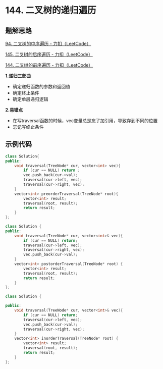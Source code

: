 # 144. 二叉树的递归遍历

## 题解思路

[94. 二叉树的中序遍历 - 力扣（LeetCode）](https://leetcode.cn/problems/binary-tree-inorder-traversal/)

[145. 二叉树的后序遍历 - 力扣（LeetCode）](https://leetcode.cn/problems/binary-tree-postorder-traversal/)

[144. 二叉树的前序遍历 - 力扣（LeetCode）](https://leetcode.cn/problems/binary-tree-preorder-traversal/)

**1.递归三部曲**

- 确定递归函数的参数和返回值
- 确定终止条件
- 确定单层递归逻辑

**2.易错点**

- 在写traversal函数的时候，vec变量总是忘了加引用，导致存到不同的位置
- 忘记写终止条件

## 示例代码

```C++
class Solution{
public:
    void traversal(TreeNode* cur, vector<int> vec){
        if (cur == NULL) return ;
        vec.push_back(cur->val);
        traversal(cur->left, vec);
        traversal(cur->right, vec);
    }
    vector<int> preorderTraversal(TreeNode* root){
        vector<int> result;
        traversal(root, result);
        return result;
    }
};
```

```C++
class Solution {
public:
    void traversal(TreeNode* cur, vector<int>& vec){
        if (cur == NULL) return;
        traversal(cur->left, vec);
        traversal(cur->right, vec);
        vec.push_back(cur->val);
    }
    vector<int> postorderTraversal(TreeNode* root) {
        vector<int> result;
        traversal(root, result);
        return result;
    }
};
```

```C++
class Solution {

public:
    void traversal(TreeNode* cur, vector<int>& vec){
        if (cur == NULL) return;
        traversal(cur->left, vec);
        vec.push_back(cur->val);
        traversal(cur->right, vec);
    }
    vector<int> inorderTraversal(TreeNode* root) {
        vector<int> result;
        traversal(root, result);
        return result;
    }
};
```

